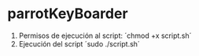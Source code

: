 # parrotKeyBoarder

1. Permisos de ejecución al script:
    ´chmod +x script.sh´
2. Ejecución del script
    ´sudo ./script.sh´
